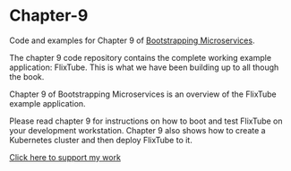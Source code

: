 # Chapter-9

Code and examples for Chapter 9 of [Bootstrapping Microservices](https://www.bootstrapping-microservices.com).

The chapter 9 code repository contains the complete working example application: FlixTube. This is what we have been building up to all though the book. 

Chapter 9 of Bootstrapping Microservices is an overview of the FlixTube example application.

Please read chapter 9 for instructions on how to boot and test FlixTube on your development workstation. Chapter 9 also shows how to create a Kubernetes cluster and then deploy FlixTube to it.

[Click here to support my work](https://www.codecapers.com.au/about#support-my-work)
